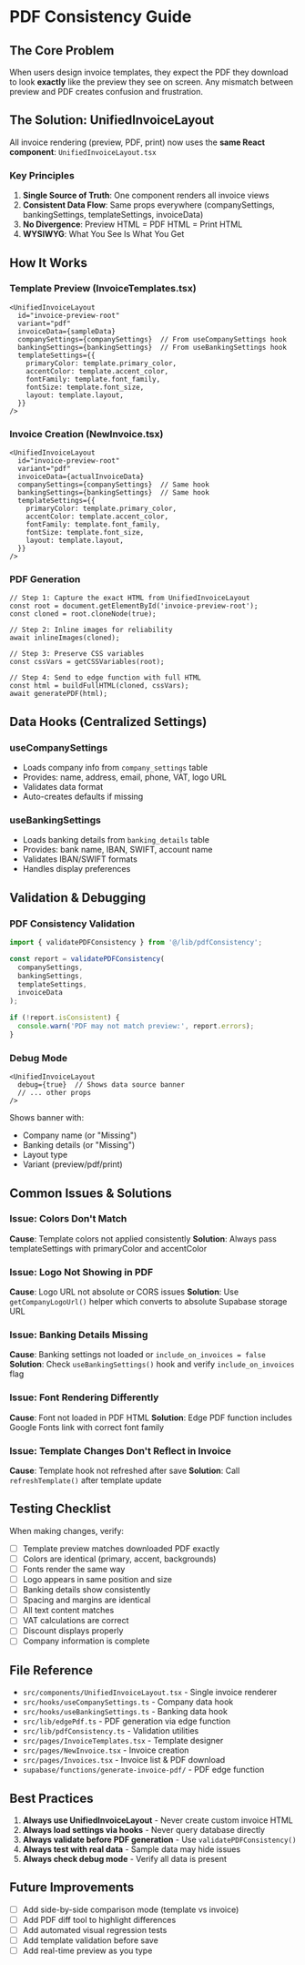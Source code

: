 # PDF Consistency Guide

## The Core Problem

When users design invoice templates, they expect the PDF they download to look **exactly** like the preview they see on screen. Any mismatch between preview and PDF creates confusion and frustration.

## The Solution: UnifiedInvoiceLayout

All invoice rendering (preview, PDF, print) now uses the **same React component**: `UnifiedInvoiceLayout.tsx`

### Key Principles

1. **Single Source of Truth**: One component renders all invoice views
2. **Consistent Data Flow**: Same props everywhere (companySettings, bankingSettings, templateSettings, invoiceData)
3. **No Divergence**: Preview HTML = PDF HTML = Print HTML
4. **WYSIWYG**: What You See Is What You Get

## How It Works

### Template Preview (InvoiceTemplates.tsx)
```tsx
<UnifiedInvoiceLayout
  id="invoice-preview-root"
  variant="pdf"
  invoiceData={sampleData}
  companySettings={companySettings}  // From useCompanySettings hook
  bankingSettings={bankingSettings}  // From useBankingSettings hook
  templateSettings={{
    primaryColor: template.primary_color,
    accentColor: template.accent_color,
    fontFamily: template.font_family,
    fontSize: template.font_size,
    layout: template.layout,
  }}
/>
```

### Invoice Creation (NewInvoice.tsx)
```tsx
<UnifiedInvoiceLayout
  id="invoice-preview-root"
  variant="pdf"
  invoiceData={actualInvoiceData}
  companySettings={companySettings}  // Same hook
  bankingSettings={bankingSettings}  // Same hook
  templateSettings={{
    primaryColor: template.primary_color,
    accentColor: template.accent_color,
    fontFamily: template.font_family,
    fontSize: template.font_size,
    layout: template.layout,
  }}
/>
```

### PDF Generation
```tsx
// Step 1: Capture the exact HTML from UnifiedInvoiceLayout
const root = document.getElementById('invoice-preview-root');
const cloned = root.cloneNode(true);

// Step 2: Inline images for reliability
await inlineImages(cloned);

// Step 3: Preserve CSS variables
const cssVars = getCSSVariables(root);

// Step 4: Send to edge function with full HTML
const html = buildFullHTML(cloned, cssVars);
await generatePDF(html);
```

## Data Hooks (Centralized Settings)

### useCompanySettings
- Loads company info from `company_settings` table
- Provides: name, address, email, phone, VAT, logo URL
- Validates data format
- Auto-creates defaults if missing

### useBankingSettings
- Loads banking details from `banking_details` table
- Provides: bank name, IBAN, SWIFT, account name
- Validates IBAN/SWIFT formats
- Handles display preferences

## Validation & Debugging

### PDF Consistency Validation
```typescript
import { validatePDFConsistency } from '@/lib/pdfConsistency';

const report = validatePDFConsistency(
  companySettings,
  bankingSettings,
  templateSettings,
  invoiceData
);

if (!report.isConsistent) {
  console.warn('PDF may not match preview:', report.errors);
}
```

### Debug Mode
```tsx
<UnifiedInvoiceLayout
  debug={true}  // Shows data source banner
  // ... other props
/>
```

Shows banner with:
- Company name (or "Missing")
- Banking details (or "Missing")
- Layout type
- Variant (preview/pdf/print)

## Common Issues & Solutions

### Issue: Colors Don't Match
**Cause**: Template colors not applied consistently
**Solution**: Always pass templateSettings with primaryColor and accentColor

### Issue: Logo Not Showing in PDF
**Cause**: Logo URL not absolute or CORS issues
**Solution**: Use `getCompanyLogoUrl()` helper which converts to absolute Supabase storage URL

### Issue: Banking Details Missing
**Cause**: Banking settings not loaded or `include_on_invoices = false`
**Solution**: Check `useBankingSettings()` hook and verify `include_on_invoices` flag

### Issue: Font Rendering Differently
**Cause**: Font not loaded in PDF HTML
**Solution**: Edge PDF function includes Google Fonts link with correct font family

### Issue: Template Changes Don't Reflect in Invoice
**Cause**: Template hook not refreshed after save
**Solution**: Call `refreshTemplate()` after template update

## Testing Checklist

When making changes, verify:

- [ ] Template preview matches downloaded PDF exactly
- [ ] Colors are identical (primary, accent, backgrounds)
- [ ] Fonts render the same way
- [ ] Logo appears in same position and size
- [ ] Banking details show consistently
- [ ] Spacing and margins are identical
- [ ] All text content matches
- [ ] VAT calculations are correct
- [ ] Discount displays properly
- [ ] Company information is complete

## File Reference

- `src/components/UnifiedInvoiceLayout.tsx` - Single invoice renderer
- `src/hooks/useCompanySettings.ts` - Company data hook
- `src/hooks/useBankingSettings.ts` - Banking data hook
- `src/lib/edgePdf.ts` - PDF generation via edge function
- `src/lib/pdfConsistency.ts` - Validation utilities
- `src/pages/InvoiceTemplates.tsx` - Template designer
- `src/pages/NewInvoice.tsx` - Invoice creation
- `src/pages/Invoices.tsx` - Invoice list & PDF download
- `supabase/functions/generate-invoice-pdf/` - PDF edge function

## Best Practices

1. **Always use UnifiedInvoiceLayout** - Never create custom invoice HTML
2. **Always load settings via hooks** - Never query database directly
3. **Always validate before PDF generation** - Use `validatePDFConsistency()`
4. **Always test with real data** - Sample data may hide issues
5. **Always check debug mode** - Verify all data is present

## Future Improvements

- [ ] Add side-by-side comparison mode (template vs invoice)
- [ ] Add PDF diff tool to highlight differences
- [ ] Add automated visual regression tests
- [ ] Add template validation before save
- [ ] Add real-time preview as you type

